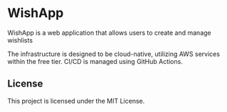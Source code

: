 # WishApp

WishApp is a web application that allows users to create and manage wishlists

The infrastructure is designed to be cloud-native, utilizing AWS services within the free tier. CI/CD is managed using GitHub Actions.

## License

This project is licensed under the MIT License.
